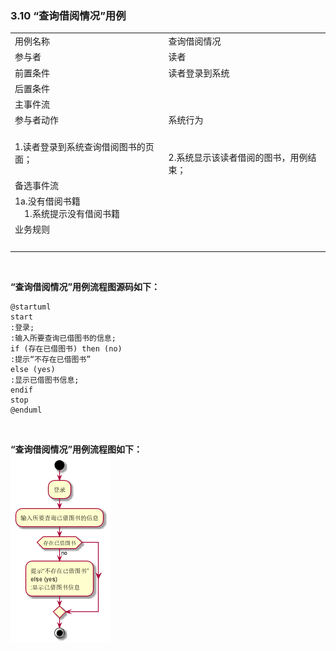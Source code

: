 ###     3.10 “查询借阅情况”用例
|||
|:-------|:-------------| 
|用例名称|查询借阅情况|
|参与者|读者|
|前置条件|读者登录到系统|
|后置条件|&nbsp;|
|主事件流|
|参与者动作|系统行为|
|1.读者登录到系统查询借阅图书的页面；|<br><br>2.系统显示该读者借阅的图书，用例结束；|
|备选事件流|
|1a.没有借阅书籍<br>&nbsp;&nbsp;&nbsp;&nbsp;1.系统提示没有借阅书籍<br>|
|业务规则|
|&nbsp;|
<br>

**“查询借阅情况”用例流程图源码如下：**
``` 
@startuml
start
:登录;
:输入所要查询已借图书的信息;
if (存在已借图书) then (no)
:提示“不存在已借图书”
else (yes)
:显示已借图书信息;
endif
stop
@enduml
```
<br>

**“查询借阅情况”用例流程图如下：**
<br>
![](a_list_10.png)